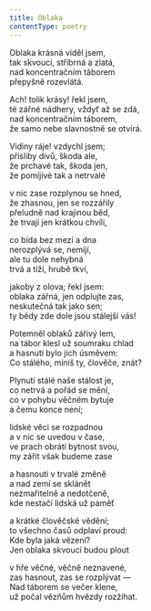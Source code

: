 ```yaml
---
title: Oblaka
contentType: poetry
---
```


<section>

Oblaka krásná viděl jsem,  
tak skvoucí, stříbrná a zlatá,  
nad koncentračním táborem  
přepyšně rozevlátá.

Ach! tolik krásy! řekl jsem,  
té zářné nádhery, vždyť až se zdá,  
nad koncentračním táborem,  
že samo nebe slavnostně se otvírá.

Vidiny ráje! vzdychl jsem;  
přísliby divů, škoda ale,  
že prchavé tak, škoda jen,  
že pomíjivé tak a netrvalé

v nic zase rozplynou se hned,  
že zhasnou, jen se rozzářily  
přeludně nad krajinou běd,  
že trvají jen krátkou chvíli,

co bída bez mezí a dna  
nerozplývá se, nemíjí,  
ale tu dole nehybná  
trvá a tíží, hrubě tkví,

jakoby z olova; řekl jsem:  
oblaka zářná, jen odplujte zas,  
neskutečná tak jako sen;  
ty bědy zde dole jsou stálejší vás!

Potemněl oblaků zářivý lem,  
na tábor klesl už soumraku chlad  
a hasnutí bylo jich úsměvem:  
Co stálého, míníš ty, člověče, znát?

Plynutí stálé naše stálost je,  
co netrvá a pořád se mění,  
co v pohybu věčném bytuje  
a čemu konce není;

lidské věci se rozpadnou  
a v nic se uvedou v čase,  
ve prach obrátí bytnost svou,  
my zářit však budeme zase

a hasnouti v trvalé změně  
a nad zemí se sklánět  
nezmařitelně a nedotčeně,  
kde nestačí lidská už paměť

a krátké člověčské vědění;  
to všechno časů odplaví proud:  
Kde byla jaká vězení?  
Jen oblaka skvoucí budou plout

v hře věčné, věčně neznavené,  
zas hasnout, zas se rozplývat —  
Nad táborem se večer klene,  
už počal vězňům hvězdy rozžíhat.

</section>
